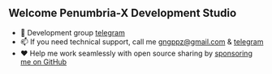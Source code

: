  ## Welcome Penumbria-X Development Studio

- 📖 Development group [telegram](https://t.me/penumbra_z)
- 📫 If you need technical support, call me [gngppz@gmail.com](mailto:gngppz@gmail.com) & [tеlеgrаm](https://t.me/djbcde)
- ❤️ Help me work seamlessly with open source sharing by [sponsoring me on GitHub](https://github.com/penumbra-x/.github/blob/main/profile/SPONSOR.md)
